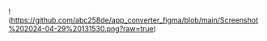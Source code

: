 

!(https://github.com/abc258de/app_converter_figma/blob/main/Screenshot%202024-04-29%20131530.png?raw=true)
